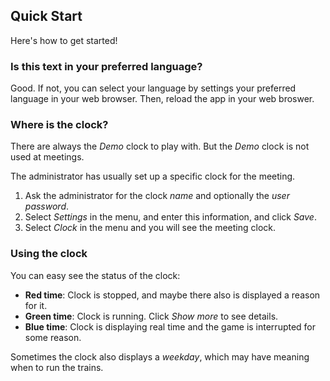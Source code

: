 ﻿## Quick Start
Here's how to get started!

### Is this text in your preferred language?
Good. 
If not, you can select your language by settings your preferred language in your web browser.
Then, reload the app in your web broswer.

### Where is the clock?
There are always the *Demo* clock to play with. 
But the *Demo* clock is not used at meetings.

The administrator has usually set up a specific clock for the meeting. 
1. Ask the administrator for the clock *name* and optionally the *user password*.
2. Select *Settings* in the menu, and enter this information, and click *Save*.
3. Select *Clock* in the menu and you will see the meeting clock. 

### Using the clock
You can easy see the status of the clock:
* **Red time**: Clock is stopped, and maybe there also is displayed a reason for it.
* **Green time**: Clock is running. Click *Show more* to see details.
* **Blue time**: Clock is displaying real time and the game is interrupted for some reason.

Sometimes the clock also displays a *weekday*, which may have meaning when to run the trains.

